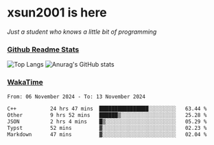 # xsun2001 is here

*Just a student who knows a little bit of programming*

### [Github Readme Stats](https://github.com/anuraghazra/github-readme-stats)

![Top Langs](https://github-readme-stats.vercel.app/api/top-langs/?username=xsun2001&layout=compact&theme=radical) ![Anurag's GitHub stats](https://github-readme-stats.vercel.app/api?username=xsun2001&show_icons=true&theme=radical)

### [WakaTime](https://wakatime.com)

<!--START_SECTION:waka-->

```txt
From: 06 November 2024 - To: 13 November 2024

C++           24 hrs 47 mins  ████████████████░░░░░░░░░   63.44 %
Other         9 hrs 52 mins   ██████▒░░░░░░░░░░░░░░░░░░   25.28 %
JSON          2 hrs 4 mins    █▒░░░░░░░░░░░░░░░░░░░░░░░   05.29 %
Typst         52 mins         ▓░░░░░░░░░░░░░░░░░░░░░░░░   02.23 %
Markdown      47 mins         ▓░░░░░░░░░░░░░░░░░░░░░░░░   02.04 %
```

<!--END_SECTION:waka-->
